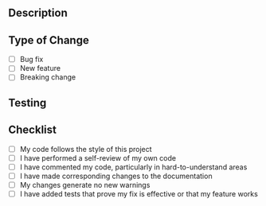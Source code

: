 ## Description
<!-- Provide a brief description of the changes in this PR -->

## Type of Change
- [ ] Bug fix
- [ ] New feature
- [ ] Breaking change

## Testing
<!-- Describe the tests you ran to verify your changes -->

## Checklist
- [ ] My code follows the style of this project
- [ ] I have performed a self-review of my own code
- [ ] I have commented my code, particularly in hard-to-understand areas
- [ ] I have made corresponding changes to the documentation
- [ ] My changes generate no new warnings
- [ ] I have added tests that prove my fix is effective or that my feature works
